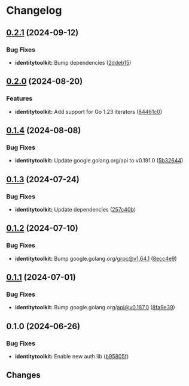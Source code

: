 # Changelog

## [0.2.1](https://github.com/googleapis/google-cloud-go/compare/identitytoolkit/v0.2.0...identitytoolkit/v0.2.1) (2024-09-12)


### Bug Fixes

* **identitytoolkit:** Bump dependencies ([2ddeb15](https://github.com/googleapis/google-cloud-go/commit/2ddeb1544a53188a7592046b98913982f1b0cf04))

## [0.2.0](https://github.com/googleapis/google-cloud-go/compare/identitytoolkit/v0.1.4...identitytoolkit/v0.2.0) (2024-08-20)


### Features

* **identitytoolkit:** Add support for Go 1.23 iterators ([84461c0](https://github.com/googleapis/google-cloud-go/commit/84461c0ba464ec2f951987ba60030e37c8a8fc18))

## [0.1.4](https://github.com/googleapis/google-cloud-go/compare/identitytoolkit/v0.1.3...identitytoolkit/v0.1.4) (2024-08-08)


### Bug Fixes

* **identitytoolkit:** Update google.golang.org/api to v0.191.0 ([5b32644](https://github.com/googleapis/google-cloud-go/commit/5b32644eb82eb6bd6021f80b4fad471c60fb9d73))

## [0.1.3](https://github.com/googleapis/google-cloud-go/compare/identitytoolkit/v0.1.2...identitytoolkit/v0.1.3) (2024-07-24)


### Bug Fixes

* **identitytoolkit:** Update dependencies ([257c40b](https://github.com/googleapis/google-cloud-go/commit/257c40bd6d7e59730017cf32bda8823d7a232758))

## [0.1.2](https://github.com/googleapis/google-cloud-go/compare/identitytoolkit/v0.1.1...identitytoolkit/v0.1.2) (2024-07-10)


### Bug Fixes

* **identitytoolkit:** Bump google.golang.org/grpc@v1.64.1 ([8ecc4e9](https://github.com/googleapis/google-cloud-go/commit/8ecc4e9622e5bbe9b90384d5848ab816027226c5))

## [0.1.1](https://github.com/googleapis/google-cloud-go/compare/identitytoolkit/v0.1.0...identitytoolkit/v0.1.1) (2024-07-01)


### Bug Fixes

* **identitytoolkit:** Bump google.golang.org/api@v0.187.0 ([8fa9e39](https://github.com/googleapis/google-cloud-go/commit/8fa9e398e512fd8533fd49060371e61b5725a85b))

## 0.1.0 (2024-06-26)


### Bug Fixes

* **identitytoolkit:** Enable new auth lib ([b95805f](https://github.com/googleapis/google-cloud-go/commit/b95805f4c87d3e8d10ea23bd7a2d68d7a4157568))

## Changes

